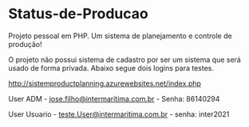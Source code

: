 # Status-de-Producao
 Projeto pessoal em PHP. Um sistema de planejamento e controle de produção!
 
 O projeto não possui sistema de cadastro por ser um sistema que será usado de forma privada. 
 Abaixo segue dois logins para testes. 
 
 http://sistemproductplanning.azurewebsites.net/index.php
 
 User ADM - jose.filho@intermaritima.com.br - Senha: 86140294
 
 User Usuario - teste.User@intermaritima.com.br - senha: inter2021
